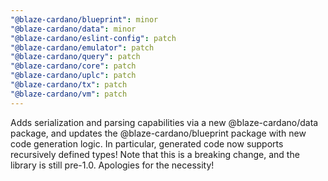 ```yaml
---
"@blaze-cardano/blueprint": minor
"@blaze-cardano/data": minor
"@blaze-cardano/eslint-config": patch
"@blaze-cardano/emulator": patch
"@blaze-cardano/query": patch
"@blaze-cardano/core": patch
"@blaze-cardano/uplc": patch
"@blaze-cardano/tx": patch
"@blaze-cardano/vm": patch
---
```


Adds serialization and parsing capabilities via a new @blaze-cardano/data package, and updates the @blaze-cardano/blueprint package with new code generation logic. In particular, generated code now supports recursively defined types! Note that this is a breaking change, and the library is still pre-1.0. Apologies for the necessity!
